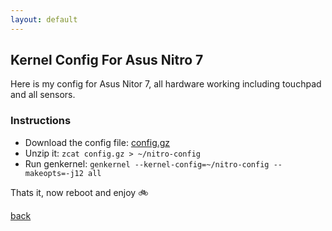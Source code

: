 ```yaml
---
layout: default
---
```


## Kernel Config For Asus Nitro 7

Here is my config for Asus Nitor 7, all hardware working including touchpad and all sensors.


### Instructions

- Download the config file: [config.gz](./config.gz)
- Unzip it: `zcat config.gz > ~/nitro-config`
- Run genkernel: `genkernel --kernel-config=~/nitro-config --makeopts=-j12 all`

Thats it, now reboot and enjoy :bike:

[back](./)
